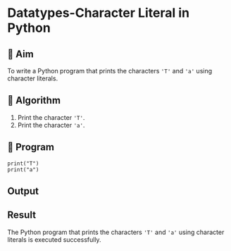 # Datatypes-Character Literal in Python

## 🎯 Aim
To write a Python program that prints the characters `'T'` and `'a'` using character literals.

## 🧠 Algorithm
1. Print the character `'T'`.
2. Print the character `'a'`.

## 🧾 Program
```
print("T")
print("a")
```
## Output

## Result
The Python program that prints the characters `'T'` and `'a'` using character literals is executed successfully. 

